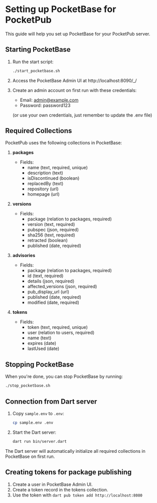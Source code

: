 # Setting up PocketBase for PocketPub

This guide will help you set up PocketBase for your PocketPub server.

## Starting PocketBase

1. Run the start script:
   ```bash
   ./start_pocketbase.sh
   ```

2. Access the PocketBase Admin UI at http://localhost:8090/_/

3. Create an admin account on first run with these credentials:
   - Email: admin@example.com
   - Password: password123
   
   (or use your own credentials, just remember to update the .env file)

## Required Collections

PocketPub uses the following collections in PocketBase:

1. **packages**
   - Fields:
     - name (text, required, unique)
     - description (text)
     - isDiscontinued (boolean)
     - replacedBy (text)
     - repository (url)
     - homepage (url)

2. **versions**
   - Fields:
     - package (relation to packages, required)
     - version (text, required)
     - pubspec (json, required)
     - sha256 (text, required)
     - retracted (boolean)
     - published (date, required)

3. **advisories**
   - Fields:
     - package (relation to packages, required)
     - id (text, required)
     - details (json, required)
     - affected_versions (json, required)
     - pub_display_url (url)
     - published (date, required)
     - modified (date, required)

4. **tokens**
   - Fields:
     - token (text, required, unique)
     - user (relation to users, required)
     - name (text)
     - expires (date)
     - lastUsed (date)

## Stopping PocketBase

When you're done, you can stop PocketBase by running:
```bash
./stop_pocketbase.sh
```

## Connection from Dart server

1. Copy `sample.env` to `.env`:
   ```bash
   cp sample.env .env
   ```

2. Start the Dart server:
   ```bash
   dart run bin/server.dart
   ```

The Dart server will automatically initialize all required collections in PocketBase on first run.

## Creating tokens for package publishing

1. Create a user in PocketBase Admin UI.
2. Create a token record in the tokens collection.
3. Use the token with `dart pub token add http://localhost:8080` 